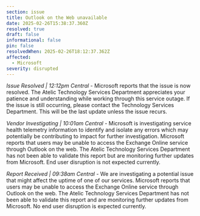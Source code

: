 ```yaml
---
section: issue
title: Outlook on the Web unavailable
date: 2025-02-26T15:38:37.360Z
resolved: true
draft: false
informational: false
pin: false
resolvedWhen: 2025-02-26T18:12:37.362Z
affected:
  - Microsoft
severity: disrupted
---
```

*Issue Resolved | 12:12pm Central* - Microsoft reports that the issue is now resolved. The Atelic Technology Services Department appreciates your patience and understanding while working through this service outage. If the issue is still occurring, please contact the Technology Services Department. This will be the last update unless the issue recurs.

*Vendor Investigating | 10:01am Central* - Microsoft is investigating service health telemetry information to identify and isolate any errors which may potentially be contributing to impact for further investigation. Microsoft reports that users may be unable to access the Exchange Online service through Outlook on the web. The Atelic Technology Services Department has not been able to validate this report but are monitoring further updates from Microsoft. End user disruption is not expected currently.

*Report Received | 09:38am Central* - We are investigating a potential issue that might affect the uptime of one of our services. Microsoft reports that users may be unable to access the Exchange Online service through Outlook on the web. The Atelic Technology Services Department has not been able to validate this report and are monitoring further updates from Microsoft. No end user disruption is expected currently.